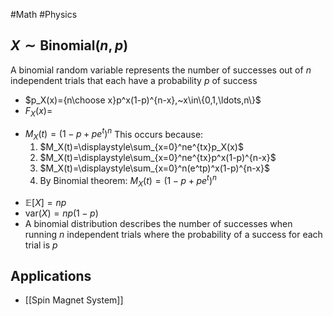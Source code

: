 #Math #Physics 
## $X\sim\text{Binomial}(n,p)$
A binomial random variable represents the number of successes out of $n$ independent trials that each have a probability $p$ of success
* $p_X(x)={n\choose x}p^x(1-p)^{n-x},~x\in\{0,1,\ldots,n\}$
* $F_X(x) =$ 
- $M_X(t)=(1-p+pe^t)^n$
	This occurs because:
	1. $M_X(t)=\displaystyle\sum_{x=0}^ne^{tx}p_X(x)$
	2. $M_X(t)=\displaystyle\sum_{x=0}^ne^{tx}p^x(1-p)^{n-x}$
	3. $M_X(t)=\displaystyle\sum_{x=0}^n(e^tp)^x(1-p)^{n-x}$
	4. By Binomial theorem: $M_X(t)=(1-p+pe^t)^n$
* $\mathbb{E}[X]=np$
* $\text{var}(X) = np(1 - p)$
* A binomial distribution describes the number of successes when running $n$ independent trials where the probability of a success for each trial is $p$
## Applications
* [[Spin Magnet System]]